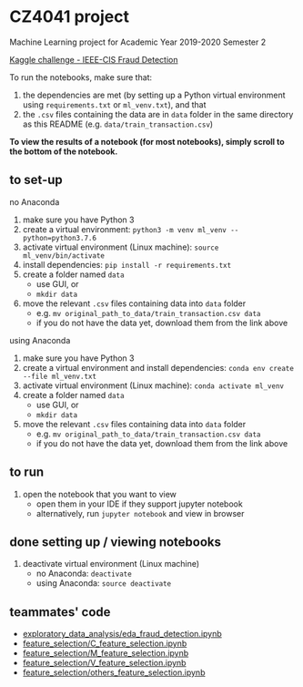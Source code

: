 # CZ4041 project

Machine Learning project for Academic Year 2019-2020 Semester 2

[Kaggle challenge - IEEE-CIS Fraud Detection](https://www.kaggle.com/c/ieee-fraud-detection)

To run the notebooks, make sure that:  

1. the dependencies are met (by setting up a Python virtual environment using `requirements.txt` or `ml_venv.txt`), and that  
2. the `.csv` files containing the data are in `data` folder in the same directory as this README (e.g. `data/train_transaction.csv`)

**To view the results of a notebook (for most notebooks), simply scroll to the bottom of the notebook.**

## to set-up

no Anaconda

1. make sure you have Python 3
2. create a virtual environment: `python3 -m venv ml_venv --python=python3.7.6`
3. activate virtual environment (Linux machine): `source ml_venv/bin/activate`
4. install dependencies: `pip install -r requirements.txt`
5. create a folder named `data`
    - use GUI, or
    - `mkdir data`
6. move the relevant `.csv` files containing data into `data` folder
    - e.g. `mv original_path_to_data/train_transaction.csv data`
    - if you do not have the data yet, download them from the link above

using Anaconda

1. make sure you have Python 3
2. create a virtual environment and install dependencies: `conda env create --file ml_venv.txt`
3. activate virtual environment (Linux machine): `conda activate ml_venv`
4. create a folder named `data`
    - use GUI, or
    - `mkdir data`
5. move the relevant `.csv` files containing data into `data` folder
    - e.g. `mv original_path_to_data/train_transaction.csv data`
    - if you do not have the data yet, download them from the link above

## to run

1. open the notebook that you want to view
    - open them in your IDE if they support jupyter notebook
    - alternatively, run `jupyter notebook` and view in browser

## done setting up / viewing notebooks

1. deactivate virtual environment (Linux machine)
    - no Anaconda: `deactivate`
    - using Anaconda: `source deactivate`

## teammates' code

- [exploratory_data_analysis/eda_fraud_detection.ipynb](exploratory_data_analysis/eda_fraud_detection.ipynb)
- [feature_selection/C_feature_selection.ipynb](feature_selection/C_feature_selection.ipynb)
- [feature_selection/M_feature_selection.ipynb](feature_selection/M_feature_selection.ipynb)
- [feature_selection/V_feature_selection.ipynb](feature_selection/V_feature_selection.ipynb)
- [feature_selection/others_feature_selection.ipynb](feature_selection/others_feature_selection.ipynb)
